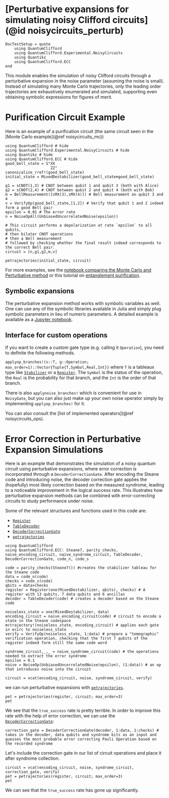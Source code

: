 # [Perturbative expansions for simulating noisy Clifford circuits](@id noisycircuits_perturb)

```@meta
DocTestSetup = quote
    using QuantumClifford
    using QuantumClifford.Experimental.NoisyCircuits
    using Quantikz
    using QuantumClifford.ECC
end
```

This module enables the simulation of noisy Clifford circuits through a perturbative expansion in the noise parameter (assuming the noise is small).
Instead of simulating many Monte Carlo trajectories, only the leading order trajectories are exhaustively enumerated and simulated, supporting even obtaining symbolic expressions for figures of merit.

# Purification Circuit Example

Here is an example of a purification circuit (the same circuit seen in the [Monte Carlo example](@ref noisycircuits_mc))

```@example
using QuantumClifford # hide
using QuantumClifford.Experimental.NoisyCircuits # hide
using Quantikz # hide
using QuantumClifford.ECC # hide
good_bell_state = S"XX
                    ZZ"
canonicalize_rref!(good_bell_state)
initial_state = MixedDestabilizer(good_bell_state⊗good_bell_state)

g1 = sCNOT(1,3) # CNOT between qubit 1 and qubit 3 (both with Alice)
g2 = sCNOT(2,4) # CNOT between qubit 2 and qubit 4 (both with Bob)
m = BellMeasurement([sMX(3),sMX(4)]) # Bell measurement on qubit 3 and 4
v = VerifyOp(good_bell_state,[1,2]) # Verify that qubit 1 and 2 indeed form a good Bell pair
epsilon = 0.01 # The error rate
n = NoiseOpAll(UnbiasedUncorrelatedNoise(epsilon))

# This circuit performs a depolarization at rate `epsilon` to all qubits,
# then bilater CNOT operations
# then a Bell measurement
# followed by checking whether the final result indeed corresponds to the correct Bell pair.
circuit = [n,g1,g2,m,v]

petrajectories(initial_state, circuit)
```

For more examples, see the [notebook comparing the Monte Carlo and Perturbative method](https://nbviewer.jupyter.org/github/QuantumSavory/QuantumClifford.jl/blob/master/docs/src/notebooks/Perturbative_Expansions_vs_Monte_Carlo_Simulations.ipynb) or this tutorial on [entanglement purification](https://github.com/QuantumSavory/QuantumClifford.jl/blob/master/docs/src/notebooks/Noisy_Circuits_Tutorial_with_Purification_Circuits.ipynb).

## Symbolic expansions

The perturbative expansion method works with symbolic variables as well. One can use any of the symbolic libraries available in Julia and simply plug symbolic parameters in lieu of numeric parameters. A detailed example is available as a [Jupyter notebook](https://nbviewer.jupyter.org/github/QuantumSavory/QuantumClifford.jl/blob/master/docs/src/notebooks/Symbolic_Perturbative_Expansions.ipynb).

## Interface for custom operations

If you want to create a custom gate type (e.g. calling it `Operation`), you need to definite the following methods.

`applyop_branches!(s::T, g::Operation; max_order=1)::Vector{Tuple{T,Symbol,Real,Int}}` where `T` is a tableaux type like [`Stabilizer`](@ref) or a [`Register`](@ref).
The `Symbol` is the status of the operation, the `Real` is the probability for that branch, and the `Int` is the order of that branch.

There is also `applynoise_branches!` which is convenient for use in `NoisyGate`, but you can also just make up your own noise operator simply by implementing `applyop_branches!` for it.

You can also consult the [list of implemented operators](@ref noisycircuits_ops).

# Error Correction in Perturbative Expansion Simulations

Here is an example that demonstrates the simulation of a noisy quantum circuit using perturbative expansions, where error correction is incorporated through a `DecoderCorrectionGate`. After encoding the Steane code and introducing noise, the decoder correction gate applies the (hopefully) most likely correction based on the measured syndrome, leading to a noticeable improvement in the logical success rate. This illustrates how perturbative expansion methods can be combined with error-correcting circuits to study performance under noise.

Some of the relevant structures and functions used in this code are:
 - [`Register`](@ref)
 - [`TableDecoder`](@ref)
 - [`DecoderCorrectionGate`](@ref)
 - [`petrajectories`](@ref)

```@example 1
using QuantumClifford
using QuantumClifford.ECC: Steane7, parity_checks, naive_encoding_circuit, naive_syndrome_circuit, TableDecoder, DecoderCorrectionGate, code_n, code_s

code = parity_checks(Steane7()) #creates the stabilizer tableau for the Steane code
data = code_n(code)
checks = code_s(code)
qbits = data+checks
register = Register(one(MixedDestabilizer, qbits), checks) # A register with 13 qubits, 7 data qubits and 6 ancillas
decoder = TableDecoder(code) # creates a decoder based on the Steane code

noiseless_state = one(MixedDestabilizer, data)
encoding_circuit = naive_encoding_circuit(code) # circuit to encode a state in the Steane codespace
mctrajectory!(noiseless_state, encoding_circuit) # applies each gate in ecirc to noiseless_state
verify = VerifyOp(noiseless_state, 1:data) # prepare a "tomographic" verification operation, checking that the first 7 qubits of the register indeed form still the same code word

syndrome_circuit,_,_ = naive_syndrome_circuit(code) # the operations needed to extract the error syndrome
epsilon = 0.1
noise = NoiseOp(UnbiasedUncorrelatedNoise(epsilon), (1:data)) # an op that introduces noise into the circuit

circuit = vcat(encoding_circuit, noise, syndrome_circuit, verify) 
```

we can run perturbative expansions with [`petrajectories`](@ref).

```@example 1
pet = petrajectories(register, circuit; max_order=3)
pet
```
We see that the `true_success` rate is pretty terrible.
In order to improve this rate with the help of error correction, we can use the [`DecoderCorrectionGate`](@ref):

```@example 1
correction_gate = DecoderCorrectionGate(decoder, 1:data, 1:checks) # takes in the decoder, data qubits and syndrome bits as an input and guesses the most probable error correcting Pauli Operation based on the recorded syndrome
```

Let's include the correction gate in our list of circuit operations and place it after syndrome collection.

```@example 1
circuit = vcat(encoding_circuit, noise, syndrome_circuit, correction_gate, verify) 
pet = petrajectories(register, circuit; max_order=3)
pet
```
We can see that the `true_success` rate has gone up significantly.